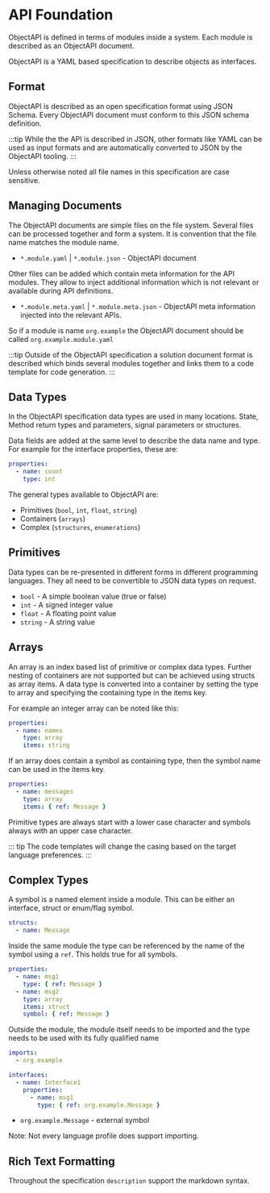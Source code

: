 # API Foundation

ObjectAPI is defined in terms of modules inside a system. Each module is described as an ObjectAPI document.

ObjectAPI is a YAML based specification to describe objects as interfaces.

## Format

ObjectAPI is described as an open specification format using JSON Schema. Every ObjectAPI document must conform to this JSON schema definition.

:::tip
While the the API is described in JSON, other formats like YAML can be used as input formats and are automatically converted to JSON by the ObjectAPI tooling.
:::

Unless otherwise noted all file names in this specification are case sensitive.

## Managing Documents

The ObjectAPI documents are simple files on the file system. Several files can be processed together and form a system. It is convention that the file name matches the module name.

- `*.module.yaml` | `*.module.json` - ObjectAPI document

Other files can be added which contain meta information for the API modules. They allow to inject additional information which is not relevant or available during API definitions.

- `*.module.meta.yaml` | `*.module.meta.json` - ObjectAPI meta information injected into the relevant APIs.

So if a module is name `org.example` the ObjectAPI document should be called `org.example.module.yaml`

:::tip
Outside of the ObjectAPI specification a solution document format is described which binds several modules together and links them to a code template for code generation.
:::

## Data Types

In the ObjectAPI specification data types are used in many locations. State, Method return types and parameters, signal parameters or structures.

Data fields are added at the same level to describe the data name and type. For example for the interface properties, these are:

```yaml
properties:
  - name: count
    type: int
```

The general types available to ObjectAPI are:

- Primitives (`bool`, `int`, `float`, `string`)
- Containers (`arrays`)
- Complex (`structures`, `enumerations`)

## Primitives

Data types can be re-presented in different forms in different programming languages. They all need to be convertible to JSON data types on request.

- `bool` - A simple boolean value (true or false)
- `int` - A signed integer value
- `float` - A floating point value
- `string` - A string value

## Arrays

An array is an index based list of primitive or complex data types. Further nesting of containers are not supported but can be achieved using structs as array items. A data type is converted into a container by setting the type to array and specifying the containing type in the items key.

For example an integer array can be noted like this:

```yaml
properties:
  - name: names
    type: array
    items: string
```

If an array does contain a symbol as containing type, then the symbol name can be used in the items key.

```yaml
properties:
  - name: messages
    type: array
    items: { ref: Message }
```

Primitive types are always start with a lower case character and symbols always with an upper case character.

::: tip
The code templates will change the casing based on the target language preferences.
:::

## Complex Types

A symbol is a named element inside a module. This can be either an interface, struct or enum/flag symbol.

```yaml
structs:
  - name: Message
```

Inside the same module the type can be referenced by the name of the symbol using a `ref`. This holds true for all symbols.

```yaml
properties:
  - name: msg1
    type: { ref: Message }
  - name: msg2
    type: array
    items: struct
    symbol: { ref: Message }
```

Outside the module, the module itself needs to be imported and the type needs to be used with its fully qualified name

```yaml
imports:
  - org.example

interfaces:
  - name: Interface1
    properties:
      - name: msg1
        type: { ref: org.example.Message }
```

- `org.example.Message` - external symbol

Note: Not every language profile does support importing.

## Rich Text Formatting

Throughout the specification `description` support the markdown syntax.
